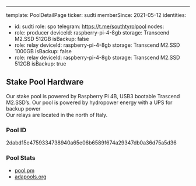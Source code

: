---
template: PoolDetailPage
ticker: sudti
memberSince: 2021-05-12
identities:
  - id: sudti
    role: spo
telegram: https://t.me/southtyrolpool
nodes:
  - role: producer
    deviceId: raspberry-pi-4-8gb
    storage: Transcend M2.SSD 512GB
    isBackup: false
  - role: relay
    deviceId: raspberry-pi-4-8gb
    storage: Transcend M2.SSD 1000GB
    isBackup: false
  - role: relay
    deviceId: raspberry-pi-4-8gb
    storage: Transcend M2.SSD 512GB
    isBackup: true
    
    
## Stake Pool Hardware

Our stake pool is powered by Raspberry Pi 4B, USB3 bootable Trascend M2.SSD’s. Our pool is powered by hydropower energy with a UPS for backup power  
Our relays are located in the north of Italy.
    
### Pool ID

2dabd15e4759334738940a65e06b6589f674a29347db0a36d75a5d36

### Pool Stats

- [pool.pm](https://pool.pm/2dabd15e4759334738940a65e06b6589f674a29347db0a36d75a5d36)
- [adapools.org](https://adapools.org/pool/2dabd15e4759334738940a65e06b6589f674a29347db0a36d75a5d36)
